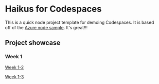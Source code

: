 
# Haikus for Codespaces

This is a quick node project template for demoing Codespaces. It is based off of the [Azure node sample](https://github.com/Azure-Samples/nodejs-docs-hello-world). It's great!!!

## Project showcase
### Week 1

[Week 1-2](./wk1s2/index.html)

[Week 1-3](./wk1s3/index.html)